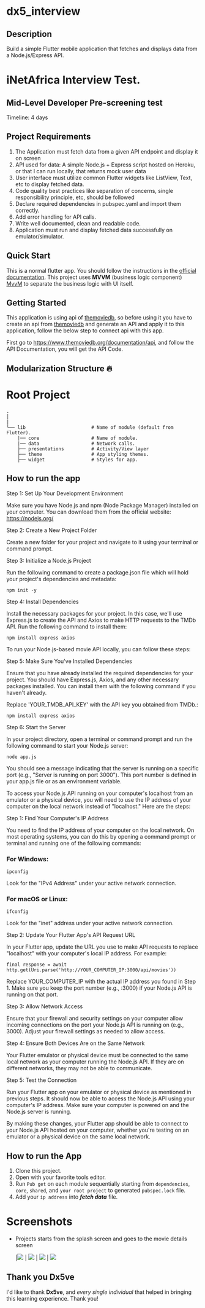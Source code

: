 # dx5_interview

## Description

Build a simple Flutter mobile application that fetches and displays data from a Node.js/Express
API.

# iNetAfrica Interview Test.

## Mid-Level Developer Pre-screening test

Timeline: 4 days

## Project Requirements
1. The Application must fetch data from a given API endpoint and display it on screen
2. API used for data: A simple Node.js + Express script hosted on Heroku, or that I can run locally, that returns mock user data
3. User interface must utilize common Flutter widgets like ListView, Text, etc to display fetched data.
4. Code quality best practices like separation of concerns, single responsibility principle, etc, should be followed
5. Declare required dependencies in pubspec.yaml and import them correctly.
6. Add error handling for API calls.
7. Write well documented, clean and readable code.
8. Application must run and display fetched data successfully on emulator/simulator.

## Quick Start
This is a normal flutter app. You should follow the instructions in the [official documentation](https://flutter.io/docs/get-started/install).
This project uses **MVVM** (business logic component) [MvvM](https://betterprogramming.pub/how-to-use-mvvm-in-flutter-4b28b63da2ca) to separate the business logic with UI itself.

## Getting Started
This application is using api of <a target="_blank" href="https://www.themoviedb.org/">themoviedb</a>, so before using it you have to create an api from <a  target="_blank" href="https://www.themoviedb.org/">themoviedb</a> and generate an API and apply it to this application, follow the below step to connect api with this app.

First go to <a target="_blank" href="https://www.themoviedb.org/documentation/api">https://www.themoviedb.org/documentation/api</a>, and follow the API Documentation, you will get the API Code.

## Modularization Structure 🔥
# Root Project
    .
    │   
    |
    └── lib                        # Name of module (default from Flutter).
        |── core                   # Name of module.
        |── data                   # Network calls.
        ├── presentations          # Activity/View layer
        ├── theme                  # App styling themes.
        ├── widget                 # Styles for app.

## How to run the app

Step 1: Set Up Your Development Environment

Make sure you have Node.js and npm (Node Package Manager) installed on your computer. You can download them from the official website: https://nodejs.org/

Step 2: Create a New Project Folder

Create a new folder for your project and navigate to it using your terminal or command prompt.

Step 3: Initialize a Node.js Project

Run the following command to create a package.json file which will hold your project's dependencies and metadata:


``` npm init -y ```

Step 4: Install Dependencies

Install the necessary packages for your project. In this case, we'll use Express.js to create the API and Axios to make HTTP requests to the TMDb API. Run the following command to install them:


``` npm install express axios ```

To run your Node.js-based movie API locally, you can follow these steps:

Step 5: Make Sure You've Installed Dependencies

Ensure that you have already installed the required dependencies for your project. You should have Express.js, Axios, and any other necessary packages installed. You can install them with the following command if you haven't already. 

Replace 'YOUR_TMDB_API_KEY' with the API key you obtained from TMDb.:

``` npm install express axios ```

Step 6: Start the Server

In your project directory, open a terminal or command prompt and run the following command to start your Node.js server:

``` node app.js ```

You should see a message indicating that the server is running on a specific port (e.g., "Server is running on port 3000"). This port number is defined in your app.js file or as an environment variable.

To access your Node.js API running on your computer's localhost from an emulator or a physical device, you will need to use the IP address of your computer on the local network instead of "localhost." Here are the steps:

Step 1: Find Your Computer's IP Address

You need to find the IP address of your computer on the local network. On most operating systems, you can do this by opening a command prompt or terminal and running one of the following commands:

### For Windows:
``` ipconfig ```

Look for the "IPv4 Address" under your active network connection.

### For macOS or Linux:
``` ifconfig ```

Look for the "inet" address under your active network connection.

Step 2: Update Your Flutter App's API Request URL

In your Flutter app, update the URL you use to make API requests to replace "localhost" with your computer's local IP address. For example:

``` final response = await http.get(Uri.parse('http://YOUR_COMPUTER_IP:3000/api/movies')) ```

Replace YOUR_COMPUTER_IP with the actual IP address you found in Step 1. Make sure you keep the port number (e.g., :3000) if your Node.js API is running on that port.

Step 3: Allow Network Access

Ensure that your firewall and security settings on your computer allow incoming connections on the port your Node.js API is running on (e.g., 3000). Adjust your firewall settings as needed to allow access.

Step 4: Ensure Both Devices Are on the Same Network

Your Flutter emulator or physical device must be connected to the same local network as your computer running the Node.js API. If they are on different networks, they may not be able to communicate.

Step 5: Test the Connection

Run your Flutter app on your emulator or physical device as mentioned in previous steps. It should now be able to access the Node.js API using your computer's IP address. Make sure your computer is powered on and the Node.js server is running.

By making these changes, your Flutter app should be able to connect to your Node.js API hosted on your computer, whether you're testing on an emulator or a physical device on the same local network.

## How to run the App
1. Clone this project.
2. Open with your favorite tools editor.
3. Run `Pub get` on each module sequentially starting from `dependencies`, `core`, `shared`, and `your root project` to generated `pubspec.lock` file.
4. Add your `ip address` into ***fetch data*** file. 


# Screenshots
- Projects starts from the splash screen and goes to the movie details screen
  
  
   |<img src="screenshots/app/splash.jpg"/> | <img src="screenshots/app/movie list.jpg"/> | <img src="screenshots/app/movie details.jpg"/> | <img src="screenshots/app/error.jpg"/>


## Thank you Dx5ve
I'd like to thank **Dx5ve**, and *every single individual* that helped in bringing this learning experience. Thank you!